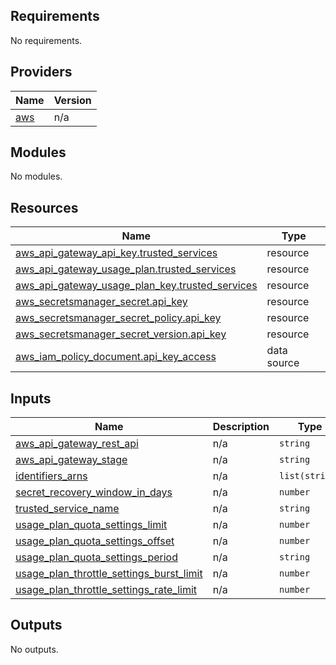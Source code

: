 ## Requirements

No requirements.

## Providers

| Name | Version |
|------|---------|
| <a name="provider_aws"></a> [aws](#provider\_aws) | n/a |

## Modules

No modules.

## Resources

| Name | Type |
|------|------|
| [aws_api_gateway_api_key.trusted_services](https://registry.terraform.io/providers/hashicorp/aws/latest/docs/resources/api_gateway_api_key) | resource |
| [aws_api_gateway_usage_plan.trusted_services](https://registry.terraform.io/providers/hashicorp/aws/latest/docs/resources/api_gateway_usage_plan) | resource |
| [aws_api_gateway_usage_plan_key.trusted_services](https://registry.terraform.io/providers/hashicorp/aws/latest/docs/resources/api_gateway_usage_plan_key) | resource |
| [aws_secretsmanager_secret.api_key](https://registry.terraform.io/providers/hashicorp/aws/latest/docs/resources/secretsmanager_secret) | resource |
| [aws_secretsmanager_secret_policy.api_key](https://registry.terraform.io/providers/hashicorp/aws/latest/docs/resources/secretsmanager_secret_policy) | resource |
| [aws_secretsmanager_secret_version.api_key](https://registry.terraform.io/providers/hashicorp/aws/latest/docs/resources/secretsmanager_secret_version) | resource |
| [aws_iam_policy_document.api_key_access](https://registry.terraform.io/providers/hashicorp/aws/latest/docs/data-sources/iam_policy_document) | data source |

## Inputs

| Name | Description | Type | Default | Required |
|------|-------------|------|---------|:--------:|
| <a name="input_aws_api_gateway_rest_api"></a> [aws\_api\_gateway\_rest\_api](#input\_aws\_api\_gateway\_rest\_api) | n/a | `string` | n/a | yes |
| <a name="input_aws_api_gateway_stage"></a> [aws\_api\_gateway\_stage](#input\_aws\_api\_gateway\_stage) | n/a | `string` | n/a | yes |
| <a name="input_identifiers_arns"></a> [identifiers\_arns](#input\_identifiers\_arns) | n/a | `list(string)` | n/a | yes |
| <a name="input_secret_recovery_window_in_days"></a> [secret\_recovery\_window\_in\_days](#input\_secret\_recovery\_window\_in\_days) | n/a | `number` | `7` | no |
| <a name="input_trusted_service_name"></a> [trusted\_service\_name](#input\_trusted\_service\_name) | n/a | `string` | n/a | yes |
| <a name="input_usage_plan_quota_settings_limit"></a> [usage\_plan\_quota\_settings\_limit](#input\_usage\_plan\_quota\_settings\_limit) | n/a | `number` | `10000` | no |
| <a name="input_usage_plan_quota_settings_offset"></a> [usage\_plan\_quota\_settings\_offset](#input\_usage\_plan\_quota\_settings\_offset) | n/a | `number` | `2` | no |
| <a name="input_usage_plan_quota_settings_period"></a> [usage\_plan\_quota\_settings\_period](#input\_usage\_plan\_quota\_settings\_period) | n/a | `string` | `"WEEK"` | no |
| <a name="input_usage_plan_throttle_settings_burst_limit"></a> [usage\_plan\_throttle\_settings\_burst\_limit](#input\_usage\_plan\_throttle\_settings\_burst\_limit) | n/a | `number` | `5` | no |
| <a name="input_usage_plan_throttle_settings_rate_limit"></a> [usage\_plan\_throttle\_settings\_rate\_limit](#input\_usage\_plan\_throttle\_settings\_rate\_limit) | n/a | `number` | `10` | no |

## Outputs

No outputs.
